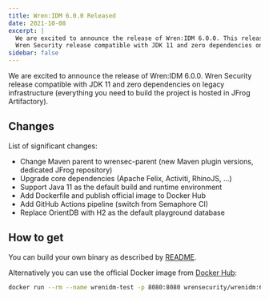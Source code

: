 ```yaml
---
title: Wren:IDM 6.0.0 Released
date: 2021-10-08
excerpt: |
  We are excited to announce the release of Wren:IDM 6.0.0. This release is the first official
  Wren Security release compatible with JDK 11 and zero dependencies on legacy infrastructure.
sidebar: false
---
```


<Post>

We are excited to announce the release of Wren:IDM 6.0.0. Wren Security release compatible with
JDK 11 and zero dependencies on legacy infrastructure (everything you need to build the project
is hosted in JFrog Artifactory).

## Changes

List of significant changes:

* Change Maven parent to wrensec-parent (new Maven plugin versions, dedicated JFrog repository)
* Upgrade core dependencies (Apache Felix, Activiti, RhinoJS, ...)
* Support Java 11 as the default build and runtime environment
* Add Dockerfile and publish official image to Docker Hub
* Add GitHub Actions pipeline (switch from Semaphore CI)
* Replace OrientDB with H2 as the default playground database

## How to get

You can build your own binary as described by [README](https://github.com/WrenSecurity/wrenidm/blob/master/README.md#build-the-source-code).

Alternatively you can use the official Docker image from [Docker Hub](https://hub.docker.com/r/wrensecurity/wrenidm):

```bash
docker run --rm --name wrenidm-test -p 8080:8080 wrensecurity/wrenidm:6.0.0
```

</Post>
